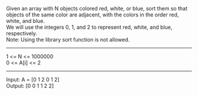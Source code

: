 Given an array with N objects colored red, white, or blue, sort them so that objects of the same color are adjacent, with the colors in the order red, white, and blue.
<br>
We will use the integers 0, 1, and 2 to represent red, white, and blue, respectively.
<br>
Note: Using the library sort function is not allowed.
<hr>
1 <= N <= 1000000<br>
0 <= A[i] <= 2<br>
<hr>
Input: A = [0 1 2 0 1 2]<br>
Output: [0 0 1 1 2 2]<br>
